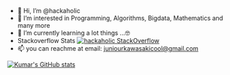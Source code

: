 - 👋 Hi, I’m @hackaholic
- 👀 I’m interested in Programming, Algorithms, Bigdata, Mathematics and many more
- 🌱 I’m currently learning a lot things ...🤓
- Stackoverflow Stats [![hackaholic StackOverflow](https://stackoverflow-badge.vercel.app/?userID=2294755)](https://stackoverflow.com/users/2294755/hackaholic)
- 📫 you can reachme at email: juniourkawasakicool@gmail.com 

[![Kumar's GitHub stats](https://github-readme-stats.vercel.app/api?username=hackaholic&include_all_commits=true&count_private=true&theme=tokyonight)](https://github.com/hackaholic/github-readme-stats)

<!---
hackaholic/hackaholic is a ✨ special ✨ repository because its `README.md` (this file) appears on your GitHub profile.
You can click the Preview link to take a look at your changes.
--->

